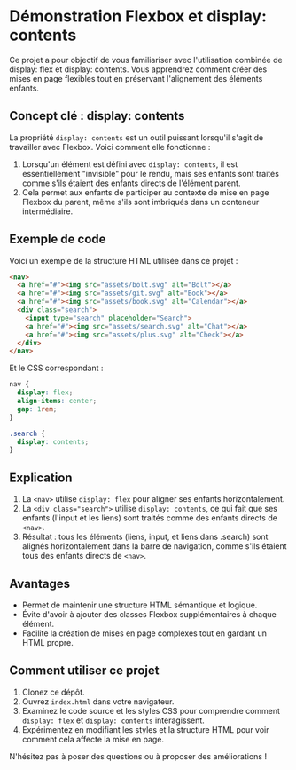 # Démonstration Flexbox et display: contents

Ce projet a pour objectif de vous familiariser avec l'utilisation combinée de display: flex et display: contents. Vous apprendrez comment créer des mises en page flexibles tout en préservant l'alignement des éléments enfants.

## Concept clé : display: contents

La propriété `display: contents` est un outil puissant lorsqu'il s'agit de travailler avec Flexbox. Voici comment elle fonctionne :

1. Lorsqu'un élément est défini avec `display: contents`, il est essentiellement "invisible" pour le rendu, mais ses enfants sont traités comme s'ils étaient des enfants directs de l'élément parent.
2. Cela permet aux enfants de participer au contexte de mise en page Flexbox du parent, même s'ils sont imbriqués dans un conteneur intermédiaire.

## Exemple de code

Voici un exemple de la structure HTML utilisée dans ce projet :

```html
<nav>
  <a href="#"><img src="assets/bolt.svg" alt="Bolt"></a>
  <a href="#"><img src="assets/git.svg" alt="Book"></a>
  <a href="#"><img src="assets/book.svg" alt="Calendar"></a>
  <div class="search">
    <input type="search" placeholder="Search">
    <a href="#"><img src="assets/search.svg" alt="Chat"></a>
    <a href="#"><img src="assets/plus.svg" alt="Check"></a>
  </div>
</nav>
```

Et le CSS correspondant :

```css
nav {
  display: flex;
  align-items: center;
  gap: 1rem;
}

.search {
  display: contents;
}
```

## Explication

1. La `<nav>` utilise `display: flex` pour aligner ses enfants horizontalement.
2. La `<div class="search">` utilise `display: contents`, ce qui fait que ses enfants (l'input et les liens) sont traités comme des enfants directs de `<nav>`.
3. Résultat : tous les éléments (liens, input, et liens dans .search) sont alignés horizontalement dans la barre de navigation, comme s'ils étaient tous des enfants directs de `<nav>`.

## Avantages

- Permet de maintenir une structure HTML sémantique et logique.
- Évite d'avoir à ajouter des classes Flexbox supplémentaires à chaque élément.
- Facilite la création de mises en page complexes tout en gardant un HTML propre.

## Comment utiliser ce projet

1. Clonez ce dépôt.
2. Ouvrez `index.html` dans votre navigateur.
3. Examinez le code source et les styles CSS pour comprendre comment `display: flex` et `display: contents` interagissent.
4. Expérimentez en modifiant les styles et la structure HTML pour voir comment cela affecte la mise en page.

N'hésitez pas à poser des questions ou à proposer des améliorations !
